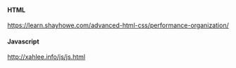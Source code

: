 #### HTML
https://learn.shayhowe.com/advanced-html-css/performance-organization/

#### Javascript
http://xahlee.info/js/js.html
